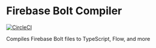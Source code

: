 # Firebase Bolt Compiler

[![CircleCI](https://circleci.com/gh/wcandillon/firebase-bolt-compiler.svg?style=svg)](https://circleci.com/gh/wcandillon/firebase-bolt-compiler)

Compiles Firebase Bolt files to TypeScript, Flow, and more

